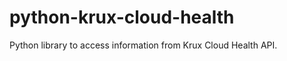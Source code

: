 python-krux-cloud-health
===============

Python library to access information from Krux Cloud Health API.
